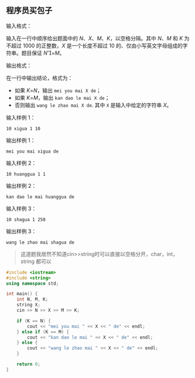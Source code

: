 ## **程序员买包子**

输入格式：

输入在一行中顺序给出题面中的 *N*、*X*、*M*、*K*，以空格分隔。其中 *N*、*M* 和 *K* 为不超过 1000 的正整数，*X* 是一个长度不超过 10 的、仅由小写英文字母组成的字符串。题目保证 *N*=*M*。

输出格式：

在一行中输出结论，格式为：

- 如果 *K*=*N*，输出 `mei you mai X de`；
- 如果 *K*=*M*，输出 `kan dao le mai X de`；
- 否则输出 `wang le zhao mai X de`.
  其中 `X` 是输入中给定的字符串 *X*。

输入样例 1：

```in
10 xigua 1 10
```

输出样例 1：

```out
mei you mai xigua de
```

输入样例 2：

```in
10 huanggua 1 1
```

输出样例 2：

```out
kan dao le mai huanggua de
```

输入样例 3：

```in
10 shagua 1 250
```

输出样例 3：

```out
wang le zhao mai shagua de
```



> 这道题我居然不知道cin>>string时可以直接以空格分开，char，int，string 都可以

```cpp
#include <iostream>
#include <string>
using namespace std;

int main() {
    int N, M, K;
    string X;
    cin >> N >> X >> M >> K;

    if (K == N) {
        cout << "mei you mai " << X << " de" << endl;
    } else if (K == M) {
        cout << "kan dao le mai " << X << " de" << endl;
    } else {
        cout << "wang le zhao mai " << X << " de" << endl;
    }

    return 0;
}

```

